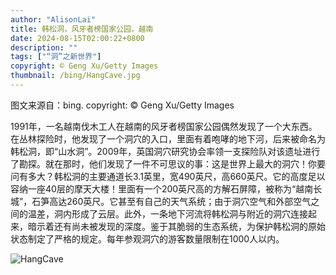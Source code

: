```yaml
---
author: "AlisonLai"
title: 韩松洞，风牙者榜国家公园，越南
date: 2024-08-15T02:00:22+0800
description: ""
tags: ["“洞”之新世界"]
copyright: © Geng Xu/Getty Images
thumbnail: /bing/HangCave.jpg
---
```

图文来源自：bing.  copyright: © Geng Xu/Getty Images

1991年，一名越南伐木工人在越南的风牙者榜国家公园偶然发现了一个大东西。在丛林探险时，他发现了一个洞穴的入口，里面有着咆哮的地下河，后来被命名为韩松洞，即“山水洞”。2009年，英国洞穴研究协会率领一支探险队对该遗址进行了勘探。就在那时，他们发现了一件不可思议的事：这是世界上最大的洞穴！你要问有多大？韩松洞的主要通道长3.1英里，宽490英尺，高660英尺。它的高度足以容纳一座40层的摩天大楼！里面有一个200英尺高的方解石屏障，被称为“越南长城”，石笋高达260英尺。它甚至有自己的天气系统；由于洞穴空气和外部空气之间的温差，洞内形成了云层。此外，一条地下河流将韩松洞与附近的洞穴连接起来，暗示着还有尚未被发现的深度。鉴于其脆弱的生态系统，为保护韩松洞的原始状态制定了严格的规定。每年参观洞穴的游客数量限制在1000人以内。

![HangCave](/bing/HangCave.jpg)